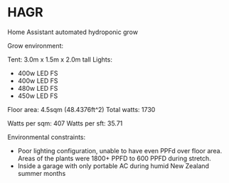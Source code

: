 # HAGR
Home Assistant automated hydroponic grow

 Grow environment: 
 
 Tent: 3.0m x 1.5m x 2.0m tall
 Lights: 
  - 400w LED FS
  - 400w LED FS
  - 480w LED FS
  - 450w LED FS
  
Floor area: 4.5sqm (48.4376ft^2)
Total watts: 1730
  
  Watts per sqm: 407
  Watts per sft: 35.71
  
 Environmental constraints: 
 - Poor lighting configuration, unable to have even PPFd over floor area. Areas of the plants were 1800+ PPFD to 600 PPFD during stretch. 
 - Inside a garage with only portable AC during humid New Zealand summer months
 
 
 
  
  
